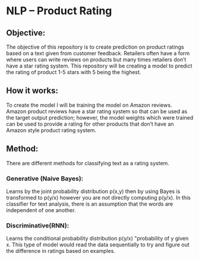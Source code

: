 # NLP – Product Rating

## Objective:  
The objective of this repository is to create prediction on product ratings based on a text given from customer feedback.  Retailers often have a form where users can write reviews on products but many times retailers don’t have a star rating system.  This repository will be creating a model to predict the rating of product 1-5 stars with 5 being the highest.  

## How it works:
To create the model I will be training the model on Amazon reviews.  Amazon product reviews have a star rating system so that can be used as the target output prediction; however, the model weights which were trained can be used to provide a rating for other products that don’t have an Amazon style product rating system.  

## Method:
There are different methods for classifying text as a rating system.  

  ### Generative (Naive Bayes): 
  Learns by the joint probability distribution p(x,y) then by using Bayes is transformed to p(y/x) however you are not directly         computing p(y/x).  In this classifier for text analysis, there is an assumption that the words are independent of one another.  

  ### Discriminative(RNN): 
  Learns the conditional probability distribution p(y/x) "probability of y given x.  This type of model would read the data sequentially to try and figure out the difference in ratings based on examples.  
